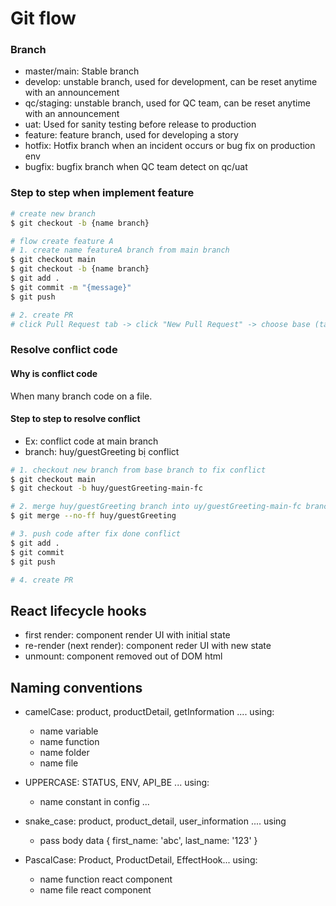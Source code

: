 # Git flow
### Branch
- master/main: Stable branch
- develop: unstable branch, used for development, can be reset anytime with an announcement
- qc/staging: unstable branch, used for QC team, can be reset anytime with an announcement
- uat: Used for sanity testing before release to production
- feature: feature branch, used for developing a story
- hotfix: Hotfix branch when an incident occurs or bug fix on production env
- bugfix: bugfix branch when QC team detect on qc/uat

### Step to step when implement feature

```bash
# create new branch
$ git checkout -b {name branch}

# flow create feature A
# 1. create name featureA branch from main branch
$ git checkout main
$ git checkout -b {name branch}
$ git add .
$ git commit -m "{message}"
$ git push

# 2. create PR
# click Pull Request tab -> click "New Pull Request" -> choose base (target branch) and compare (your branch) -> click Create Pull Request
```

### Resolve conflict code
#### Why is conflict code 
When many branch code on a file.

#### Step to step to resolve conflict
- Ex: conflict code at main branch
- branch: huy/guestGreeting bị conflict

```bash
# 1. checkout new branch from base branch to fix conflict
$ git checkout main
$ git checkout -b huy/guestGreeting-main-fc

# 2. merge huy/guestGreeting branch into uy/guestGreeting-main-fc branch
$ git merge --no-ff huy/guestGreeting

# 3. push code after fix done conflict
$ git add .
$ git commit
$ git push

# 4. create PR
```


## React lifecycle hooks
- first render: component render UI with initial state
- re-render (next render): component reder UI with new state
- unmount: component removed out of DOM html

## Naming conventions
- camelCase: product, productDetail, getInformation ....
  using:
    - name variable
    - name function 
    - name folder
    - name file

- UPPERCASE: STATUS, ENV, API_BE ...
  using:
    - name constant in config ...

- snake_case: product, product_detail, user_information ....
  using
    - pass body data { first_name: 'abc', last_name: '123' }

- PascalCase: Product, ProductDetail, EffectHook...
  using: 
    - name function react component
    - name file react component